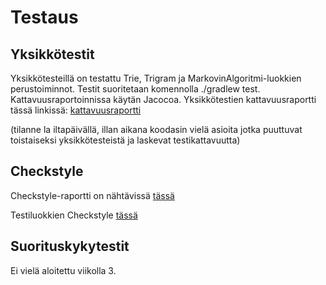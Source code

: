 # Testaus

## Yksikkötestit
Yksikkötesteillä on testattu Trie, Trigram ja MarkovinAlgoritmi-luokkien perustoiminnot.
Testit suoritetaan komennolla ./gradlew test. Kattavuusraportoinnissa käytän Jacocoa.
Yksikkötestien kattavuusraportti tässä linkissä: [kattavuusraportti](https://github.com/IidaHamalainen/tira-harjoitustyo/blob/main/dokumentaatio/Kuvat/testikattavuus25092021.png) 

(tilanne la iltapäivällä, illan aikana koodasin vielä asioita jotka puuttuvat toistaiseksi yksikkötesteistä ja laskevat testikattavuutta)

## Checkstyle
Checkstyle-raportti on nähtävissä [tässä](https://github.com/IidaHamalainen/tira-harjoitustyo/blob/main/dokumentaatio/Kuvat/checkstyle25092021.png)

Testiluokkien Checkstyle [tässä](https://github.com/IidaHamalainen/tira-harjoitustyo/blob/main/dokumentaatio/Kuvat/checkstyle_test25092021.png)

## Suorituskykytestit
Ei vielä aloitettu viikolla 3.

